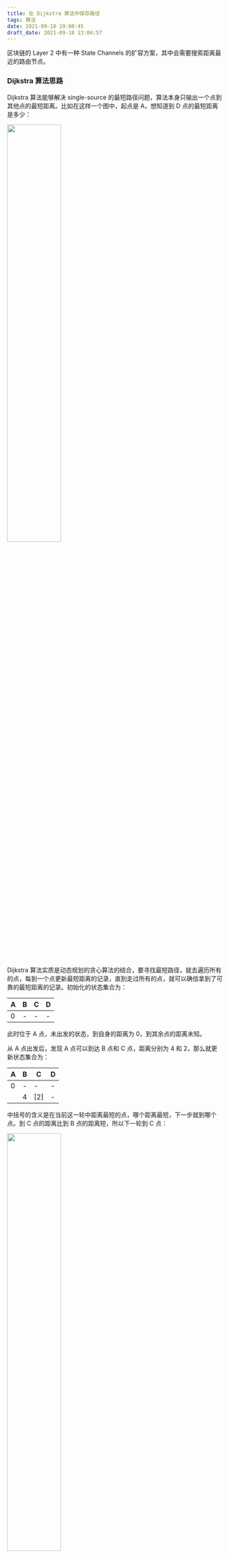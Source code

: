 ```yaml
---
title: 在 Dijkstra 算法中保存路径
tags: 算法
date: 2021-09-18 19:00:45
draft_date: 2021-09-18 13:04:57
---
```


区块链的 Layer 2 中有一种 State Channels 的扩容方案，其中会需要搜索距离最近的路由节点。

### Dijkstra 算法思路

Dijkstra 算法能够解决 single-source 的最短路径问题，算法本身只输出一个点到其他点的最短距离。比如在这样一个图中，起点是 A，想知道到 D 点的最短距离是多少：

<img src="g1.png" width="50%" />

Dijkstra 算法实质是动态规划的贪心算法的结合，要寻找最短路径，就去遍历所有的点，每到一个点更新最短距离的记录，直到走过所有的点，就可以确信拿到了可靠的最短距离的记录。初始化的状态集合为：

|A|B|C|D|
|-|-|-|-|
|0|-|-|-|

此时位于 A 点，未出发的状态，到自身的距离为 0，到其余点的距离未知。

从 A 点出发后，发现 A 点可以到达 B 点和 C 点，距离分别为 4 和 2，那么就更新状态集合为：

|A|B|C|D|
|-|-|-|-|
|0|-|-|-|
||4|[2]|-|

中括号的含义是在当前这一轮中距离最短的点，哪个距离最短，下一步就到哪个点。到 C 点的距离比到 B 点的距离短，所以下一轮到 C 点：

<img src="g2.png" width="50%" />

到 C 点以后，发现 C 点可以到达 A、B、D 三个点，这个时候意识到，其实 A 点已经走过了，不会再往回走的。于是需要另一个集合记录走到过哪些点，以避免下一步重复。定义 `prev = []`，因为 A 和 C 已经走过了，就把这两个点放到集合里， `prev = [A, C]`。

在这一步的时候，到达 B 点的距离从 4 变成了 3，`A -> C -> B` 的距离小于 `A -> B` 的距离，更新状态集合，同时因为已经能够到 D 点了，更新到 D 点的距离：

|A|B|C|D|
|-|-|-|-|
|0|-|-|-|
||4|[2]|-|
||[3]||5|

这一轮中，到达 B 点的距离小于到达 D 点的距离，中括号选中 3，并且下一步到 B 点：

<img src="g3.png" width="50%" />

此时 `prev = [A, C, B]`，状态集合更新为：

|A|B|C|D|
|-|-|-|-|
|0|-|-|-|
||4|[2]|-|
||[3]||5|
||||[5]|

中括号只剩一个选择，只有 D 点没去过了：

<img src="g4.png" width="50%" />

`prev = [A, C, B, D]`，所有点遍历结束，最终结果为：

|A|B|C|D|
|-|-|-|-|
|0|3|2|5|

现在就可以知道从 A 点到 D 点的最短距离为 5.

### 最短路径跟踪

算法结束后，可以得到从 A 点到其他点的最短距离数据。可是如果不只想要距离值，还想要具体路径，比如从 A 点到 D 点的最短路径，该怎么处理？

#### 正向贪心算法

可以判断出，从 A 到 D 的最短路径是 `A -> C -> D`，而上面的 `prev` 集合为 `A, C, B, D`。因为从 C 直接到 D 比 `C -> B -> D` 的距离要短，所以在路径中抛弃了 B 点。

按照这样的现象进行对比，是不是只要在 `prev` 的基础上，在合适时候抛弃某些点，就可以得到正确路径了？比如上面从 B 到 D，存在 4 种情况：

- B 可以到达 D
- B 不可以到达 D
- 通过 B 到达 D 是状态集合中到达 D 距离最短的方案
- 通过 B 到达 D 不是状态集合中到达 D 距离最短的方案

这 4 中情况中，只有 `B 可以到达 D` 并且 `通过 B 到达 D 是状态集合中到达 D 距离最短的方案` 的时候，才会保留 B 这个点到路径中。否则就应该去掉 B 点。

中括号每选择到一个点，就把点放到路径中，如果不满足上面的条件，就从路径中去掉这个点，也就是不放到路径里面。这样的话，即使有其他捣乱的点存在，程序也可以应对，比如：

<img src="g5.png" width="50%" />

在选中 B 点后，发现 B 点不满足条件，此时路径由 `path = [A, C, B]` 回退到了 `path = [A, C]`。如果下一轮最小的点选中了 E，`path = [A, C, E]`，但是 E 点不满足条件，`path = [A, C]`。直到最小的点选中目标点 D，整个程序结束。

或者这样的，也可以处理，E 点不会被放到路径中：

<img src="g6.png" width="50%" />

那么这样的思路存在问题吗？当然有问题，这样的程序是不能处理这种情况的：

<img src="g7.png" width="50%" />

假如最短路径是 `[A, E, C, D]`，E 点是不满足上面被放进路径的条件的，E 点无法直接到达 D 点，但是又必须被包含在路径里。去掉 `可以直接到达 D 点` 的限制？那上上图的 E 点也会被放到路径里。

也就是说，需不需要能够直接到达目标点，取决于对于最终的路径，被选中的点是不是倒数第二个点。这样的条件在一个未知的图中是无法判断的，谁能知道一个点是最终路径的倒数第几个点？

正向的贪心算法试图每一次都把距离最小并且在最终路径上的点记录下来，但其实很难做到，因为根本无法判断一个点是不是在最终的路径上。

#### 反向贪心算法

当 D 点被中括号选中，作为本轮距离最小的点，就已经能够确定从 A 点到 D 点最短距离了。那么只要知道这一步是从哪个点过来的，来源的点就一定是最短路径的倒数第二个点。依次类推，只要层层回推到出发的点，整条路径就出来了。

<img src="g4.png" width="50%" />

假如在到达 D 点后，能够知道是从 C 点而不是 B 点过来，在 C 点的时候，能够知道是从 A 点而不是 B 点过来，整个路径就很清晰了。

问题是怎么在 D 点的时候，知道是从 C 点而不是 B 点过来的？选中最小距离点的顺序可是 `[A, C, B, D]`，按照最小点的顺序显然是不行的。

这看起来不是一件难事，在 DFS 或者树的遍历中，经常会前后进入多个路径然后在适当的时候返回以修正路径。换个角度看，其实在 DFS 中维护最短距离，也可以达到目的。`维护了距离状态的 DFS` == `Dijkstra algorithm` 吗？显然不是。

**递归 vs 尾递归**

Dijkstra 适合写成循环的形式：

```
for {

}
```

更适合写成尾递归的形式：

```
func recursion() {
    
    recursion()
}
```

总之，程序会是单向的循环。适合写成递归的形式吗？

```
func recursion() {
    for {
        recursion()
    }
}
```

当遇到分支情况的时候，用 for 循环 “同时” 进入多个路径，寻找最合适的那个。比如到 C 点的时候，for 循环前后进入 `C -> B -> D` 和 `C -> D` 的路径，每次循环将只保留一条路径，找到最合适的直接终止递归就可以。

这样的写法存在问题吗？问题在于，怎么确定在哪个节点进行分叉。在 C 点分叉？为什么是 C 点？为什么不是 B 点？如果是 B 点，路径上就会多出 B 点。为什么不是 A 点？如果是 A 点，到了 C 点的时候需不需要继续分叉？是每一个点都需要分叉吗？想象一下那会造成多么大的冗余……为什么树可以同时遍历？因为树的节点不会交叉。

#### 第二个动态规划

第一个动态规划是指算法本身距离数据的维护。第二个动态规划可以维护一个路径数据的状态：

```
pathList = {
    A: [],
    B: [],
    C: [],
    D: []
}
```

路径状态保存从源点到达每个节点在当前阶段的最短路径，在一开始的时候，因为 A 点已经可以到达 B 和 C：

<img src="g1.png" width="50%" />

```
pathList = {
    A: [A],
    B: [A, B],
    C: [A, C],
    D: []
}
```

选择并到达 C 点，这个时候因为 C 点可以到达 B 点并且 `A -> C -> B` 的距离小于 `A -> B`，所以更新路径状态数据为 `pathList[C].push(B)`。D 点也可以到达了，更新路径状态。（更新路径状态数据发生在进入下一个点之前，甚至发生在选择下一个节点之前。可以想一想为什么这样做。）

<img src="g2.png" width="50%" />

```
pathList = {
    A: [A],
    B: [A, C, B],
    C: [A, C],
    D: [A, C, D]
}
```

这一轮在距离的状态数据上，会把 B 点选中为最小距离的节点，判断到达 D 的路径 `A -> C -> B -> D` 大于目前已有的距离记录 `A -> C -> D`，所以不更新路径状态。（判断距离是否大于已有距离是根据距离的状态数据，也就是表格的数据。）

<img src="g3.png" width="50%" />

最终进入目标 D 结束，路径状态不更新。

<img src="g4.png" width="50%" />

得到路径 `A -> C -> D`。

路径的状态数据可以为了节省空间，只维护到达目标点的路径吗？不可以，因为更新下一个点的路径需要依赖当前点的路径，路径的状态必须是全量的。

### 非最短路径跟踪

Dijkstra 算法包含了贪心算法的思维，每一步选出的都是距离最短的点。如果需要保存不是最短路径的路径，Dijkstra 算法也许可以做到，但是就已经不需要 Dijkstra 算法了。DFS/BFS 更合适一点。
